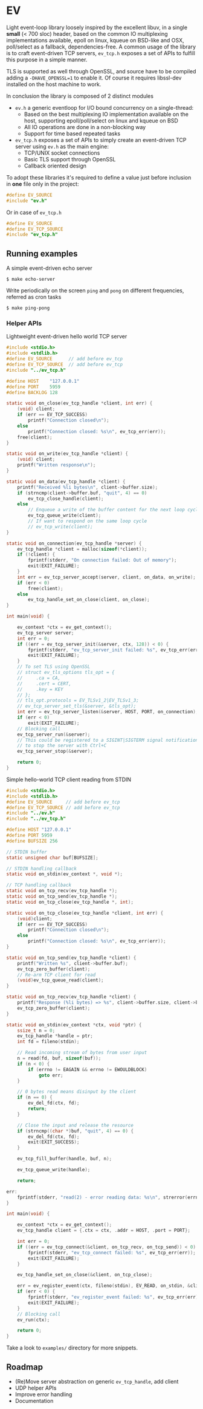 EV
==

Light event-loop library loosely inspired by the excellent libuv, in a single
**small** (< 700 sloc) header, based on the common IO multiplexing
implementations available, epoll on linux, kqueue on BSD-like and OSX,
poll/select as a fallback, dependencies-free.
A common usage of the library is to craft event-driven TCP servers, `ev_tcp.h`
exposes a set of APIs to fulfill this purpose in a simple manner.

TLS is supported as well through OpenSSL, and source have to be compiled adding
a `-DHAVE_OPENSSL=1` to enable it. Of course it requires libssl-dev installed
on the host machine to work.

In conclusion the library is composed of 2 distinct modules

- `ev.h` a generic eventloop for I/O bound concurrency on a single-thread:
    - Based on the best multiplexing IO implementation available on the host,
      supporting epoll/poll/select on linux and kqueue on BSD
    - All IO operations are done in a non-blocking way
    - Support for time based repeated tasks
- `ev_tcp.h` exposes a set of APIs to simply create an event-driven TCP server
  using `ev.h` as the main engine:
    - TCP/UNIX socket connections
    - Basic TLS support through OpenSSL
    - Callback oriented design

To adopt these libraries it's required to define a value just before inclusion
in **one** file only in the project:

```c
#define EV_SOURCE
#include "ev.h"
```

Or in case of `ev_tcp.h`

```c
#define EV_SOURCE
#define EV_TCP_SOURCE
#include "ev_tcp.h"
```

## Running examples

A simple event-driven echo server

```
$ make echo-server
```

Write periodically on the screen `ping` and `pong` on different frequencies,
referred as cron tasks

```
$ make ping-pong
```

### Helper APIs

Lightweight event-driven hello world TCP server

```c
#include <stdio.h>
#include <stdlib.h>
#define EV_SOURCE      // add before ev_tcp
#define EV_TCP_SOURCE  // add before ev_tcp
#include "../ev_tcp.h"

#define HOST    "127.0.0.1"
#define PORT    5959
#define BACKLOG 128

static void on_close(ev_tcp_handle *client, int err) {
    (void) client;
    if (err == EV_TCP_SUCCESS)
        printf("Connection closed\n");
    else
        printf("Connection closed: %s\n", ev_tcp_err(err));
    free(client);
}

static void on_write(ev_tcp_handle *client) {
    (void) client;
    printf("Written response\n");
}

static void on_data(ev_tcp_handle *client) {
    printf("Received %li bytes\n", client->buffer.size);
    if (strncmp(client->buffer.buf, "quit", 4) == 0)
        ev_tcp_close_handle(client);
    else
        // Enqueue a write of the buffer content for the next loop cycle
        ev_tcp_queue_write(client);
        // If want to respond on the same loop cycle
        // ev_tcp_write(client);
}

static void on_connection(ev_tcp_handle *server) {
    ev_tcp_handle *client = malloc(sizeof(*client));
    if (!client) {
        fprintf(stderr, "On connection failed: Out of memory");
        exit(EXIT_FAILURE);
    }
    int err = ev_tcp_server_accept(server, client, on_data, on_write);
    if (err < 0)
        free(client);
    else
        ev_tcp_handle_set_on_close(client, on_close);
}

int main(void) {

    ev_context *ctx = ev_get_context();
    ev_tcp_server server;
    int err = 0;
    if ((err = ev_tcp_server_init(&server, ctx, 128)) < 0) {
        fprintf(stderr, "ev_tcp_server_init failed: %s", ev_tcp_err(err));
        exit(EXIT_FAILURE);
    }
    // To set TLS using OpenSSL
    // struct ev_tls_options tls_opt = {
    //     .ca = CA,
    //     .cert = CERT,
    //     .key = KEY
    // };
    // tls_opt.protocols = EV_TLSv1_2|EV_TLSv1_3;
    // ev_tcp_server_set_tls(&server, &tls_opt);
    int err = ev_tcp_server_listen(&server, HOST, PORT, on_connection);
    if (err < 0)
        exit(EXIT_FAILURE);
    // Blocking call
    ev_tcp_server_run(&server);
    // This could be registered to a SIGINT|SIGTERM signal notification
    // to stop the server with Ctrl+C
    ev_tcp_server_stop(&server);

    return 0;
}
```

Simple hello-world TCP client reading from STDIN

```c
#include <stdio.h>
#include <stdlib.h>
#define EV_SOURCE     // add before ev_tcp
#define EV_TCP_SOURCE // add before ev_tcp
#include "../ev.h"
#include "../ev_tcp.h"

#define HOST "127.0.0.1"
#define PORT 5959
#define BUFSIZE 256

// STDIN buffer
static unsigned char buf[BUFSIZE];

// STDIN handling callback
static void on_stdin(ev_context *, void *);

// TCP handling callback
static void on_tcp_recv(ev_tcp_handle *);
static void on_tcp_send(ev_tcp_handle *);
static void on_tcp_close(ev_tcp_handle *, int);

static void on_tcp_close(ev_tcp_handle *client, int err) {
    (void)client;
    if (err == EV_TCP_SUCCESS)
        printf("Connection closed\n");
    else
        printf("Connection closed: %s\n", ev_tcp_err(err));
}

static void on_tcp_send(ev_tcp_handle *client) {
    printf("Written %s", client->buffer.buf);
    ev_tcp_zero_buffer(client);
    // Re-arm TCP client for read
    (void)ev_tcp_queue_read(client);
}

static void on_tcp_recv(ev_tcp_handle *client) {
    printf("Response (%li bytes) => %s", client->buffer.size, client->buffer.buf);
    ev_tcp_zero_buffer(client);
}

static void on_stdin(ev_context *ctx, void *ptr) {
    ssize_t n = 0;
    ev_tcp_handle *handle = ptr;
    int fd = fileno(stdin);

    // Read incoming stream of bytes from user input
    n = read(fd, buf, sizeof(buf));
    if (n < 0) {
        if (errno != EAGAIN && errno != EWOULDBLOCK)
            goto err;
    }

    // 0 bytes read means disinput by the client
    if (n == 0) {
        ev_del_fd(ctx, fd);
        return;
    }

    // Close the input and release the resource
    if (strncmp((char *)buf, "quit", 4) == 0) {
        ev_del_fd(ctx, fd);
        exit(EXIT_SUCCESS);
    }

    ev_tcp_fill_buffer(handle, buf, n);

    ev_tcp_queue_write(handle);

    return;

err:
    fprintf(stderr, "read(2) - error reading data: %s\n", strerror(errno));
}

int main(void) {

    ev_context *ctx = ev_get_context();
    ev_tcp_handle client = {.ctx = ctx, .addr = HOST, .port = PORT};

    int err = 0;
    if ((err = ev_tcp_connect(&client, on_tcp_recv, on_tcp_send)) < 0) {
        fprintf(stderr, "ev_tcp_connect failed: %s", ev_tcp_err(err));
        exit(EXIT_FAILURE);
    }

    ev_tcp_handle_set_on_close(&client, on_tcp_close);

    err = ev_register_event(ctx, fileno(stdin), EV_READ, on_stdin, &client);
    if (err < 0) {
        fprintf(stderr, "ev_register_event failed: %s", ev_tcp_err(err));
        exit(EXIT_FAILURE);
    }
    // Blocking call
    ev_run(ctx);

    return 0;
}
```

Take a look to `examples/` directory for more snippets.

## Roadmap

- (Re)Move server abstraction on generic `ev_tcp_handle`, add client
- UDP helper APIs
- Improve error handling
- Documentation
